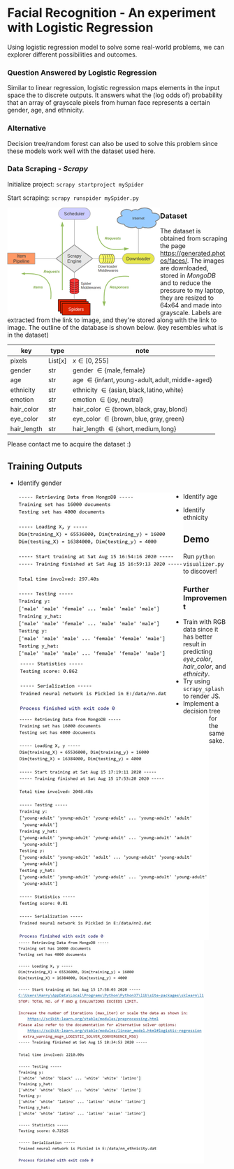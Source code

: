# Facial Recognition - An experiment with Logistic Regression
Using logistic regression model to solve some real-world problems, we can explorer different possibilities and outcomes.

### Question Answered by Logistic Regression

Similar to linear regression, logistic regression maps elements in the input space the to discrete outputs. It answers what the (log odds of) probability that an array of grayscale pixels from human face represents a certain gender, age, and ethnicity.

### Alternative

Decision tree/random forest can also be used to solve this problem since these models work well with the dataset used here.

### Data Scraping - *Scrapy*

Initialize project: `scrapy startproject mySpider`

Start scraping: `scrapy runspider mySpider.py`

<img src="demo\scrapy_architecture.png" alt="scrapy_arch" style="zoom:50%;float:left" />

### Dataset

The dataset is obtained from scraping the page https://generated.photos/faces/. The images are downloaded, stored in *MongoDB* and to reduce the pressure to my laptop, they are resized to 64x64 and made into grayscale. Labels are extracted from the link to image, and they're stored along with the link to image. The outline of the database is shown below. (key resembles what is in the dataset)

| key         | type      | note                                                         |
| ----------- | --------- | ------------------------------------------------------------ |
| pixels      | List[$x$] | $x \in [0, 255]$                                             |
| gender      | str       | gender $\in \{\text{male}, \text{female}\}$                  |
| age         | str       | age $\in \{\text{infant}, \text{young-adult}, \text{adult}, \text{middle-aged}\}$ |
| ethnicity   | str       | ethnicity $\in \{\text{asian}, \text{black}, \text{latino}, \text{white}\}$ |
| emotion     | str       | emotion $\in \{\text{joy}, \text{neutral}\}$                 |
| hair_color  | str       | hair_color $\in \{ \text{brown}, \text{black}, \text{gray}, \text{blond}\}$ |
| eye_color   | str       | eye_color $\in \{ \text{brown}, \text{blue}, \text{gray}, \text{green}\}$ |
| hair_length | str       | hair_length $\in \{ \text{short}, \text{medium}, \text{long}\}$ |

Please contact me to acquire the dataset :)

## Training Outputs

- Identify gender

  <img src="demo\gender.jpg" alt="gender" style="zoom:50%;float:left" />

- Identify age

  <img src="demo\age.jpg" alt="age" style="zoom:50%;float:left" />

- Identify ethnicity

  <img src="demo\ethnicity.jpg" alt="ethnicity" style="zoom:50%;float:left" />

## Demo

Run `python visualizer.py` to discover!

### Further Improvement

- Train with RGB data since it has better result in predicting *eye_color*, *hair_color*, and *ethnicity*.
- Try using `scrapy_splash` to render JS.
- Implement a decision tree for the same sake.

